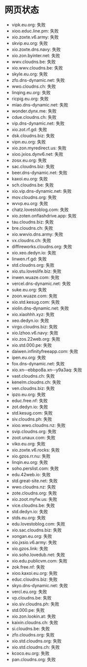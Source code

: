# 网页状态
- vipk.eu.org: 失败
- xioo.educ.line.pm: 失败
- xio.zoxte.v6.army: 失败
- skvip.eu.org: 失败
- xio.zoxte.dns.navy: 失败
- xio.zon.byinter.net: 失败
- wwv.cloudns.be: 失败
- xio.wwv.cloudns.be: 失败
- skyle.eu.org: 失败
- zfo.dns-dynamic.net: 失败
- wwo.cloudns.ch: 失败
- linqing.eu.org: 失败
- ricpig.eu.org: 失败
- miao.dns-dynamic.net: 失败
- wonder.dynx.me: 失败
- cdue.cloudns.ch: 失败
- vip.dns-dynamic.net: 失败
- xio.zot.rf.gd: 失败
- dsk.cloudns.biz: 失败
- vipn.eu.org: 失败
- xio.zon.myredirect.us: 失败
- xioo.jxios.dynv6.net: 失败
- zosx.eu.org: 失败
- sac.cloudns.biz: 失败
- beer.dns-dynamic.net: 失败
- kaxoi.eu.org: 失败
- sch.cloudns.be: 失败
- xio.vip.dns-dynamic.net: 失败
- mov.cloudns.org: 失败
- wvvp.eu.org: 失败
- chatz.lovestoblog.com: 失败
- xio.zoten.onflashdrive.app: 失败
- tau.cloudns.biz: 失败
- bre.cloudns.ch: 失败
- xio.wwvio.dns.army: 失败
- vx.cloudns.ch: 失败
- diffireworks.cloudns.org: 失败
- xio.xeo.dedyn.io: 失败
- linwen.rf.gd: 失败
- std.cloudns.org: 失败
- xio.stu.loveslife.biz: 失败
- inwen.wuaze.com: 失败
- vercel.dns-dynamic.net: 失败
- suke.eu.org: 失败
- zoon.wuaze.com: 失败
- xio.std.kesug.com: 失败
- xiolin.dns-dynamic.net: 失败
- xio.xiaohhh.xyz: 失败
- xeo.dedyn.io: 失败
- virgo.cloudns.biz: 失败
- xio.lzhoo.v6.navy: 失败
- xio.zos.22web.org: 失败
- xio.std.000.pe: 失败
- daiwen.infinityfreeapp.com: 失败
- ipen.eu.org: 失败
- fox.dns-dynamic.net: 失败
- xio.xn--ebbpo8a.xn--y9a3aq: 失败
- vast.cloudns.ch: 失败
- kenelm.cloudns.ch: 失败
- ven.cloudns.biz: 失败
- ipzo.eu.org: 失败
- educ.free.nf: 失败
- zot.dedyn.io: 失败
- std.kesug.com: 失败
- siv.cloudns.ph: 失败
- xioo.wwo.cloudns.nz: 失败
- svip.cloudns.org: 失败
- zoot.unaux.com: 失败
- viko.eu.org: 失败
- xio.zoxte.v6.rocks: 失败
- xio.gzos.rr.nu: 失败
- linqin.eu.org: 失败
- soho.perslist.com: 失败
- edu.42web.io: 失败
- std.great-site.net: 失败
- wwo.cloudns.nz: 失败
- zote.cloudns.org: 失败
- xio.zoot.myfw.us: 失败
- vice.cloudns.be: 失败
- std.dedyn.io: 失败
- stds.eu.org: 失败
- edu.lovestoblog.com: 失败
- xio.sac.cloudns.biz: 失败
- xongan.eu.org: 失败
- xio.jxsio.v6.army: 失败
- xio.gzos.link: 失败
- xio.soho.lovedub.net: 失败
- xio.edu.publicvm.com: 失败
- zok.free.nf: 失败
- xioo.kaxoi.eu.org: 失败
- educ.cloudns.biz: 失败
- skyo.dns-dynamic.net: 失败
- vercl.eu.org: 失败
- vp.cloudns.be: 失败
- xio.siv.cloudns.ph: 失败
- std.000.pe: 失败
- xio.zon.lookin.at: 失败
- kaixin.cloudns.ch: 失败
- si.cloudns.be: 失败
- zfo.cloudns.org: 失败
- xio.std.cloudns.org: 失败
- xio.std.cloudns.ch: 失败
- kcoco.eu.org: 失败
- pan.cloudns.org: 失败
